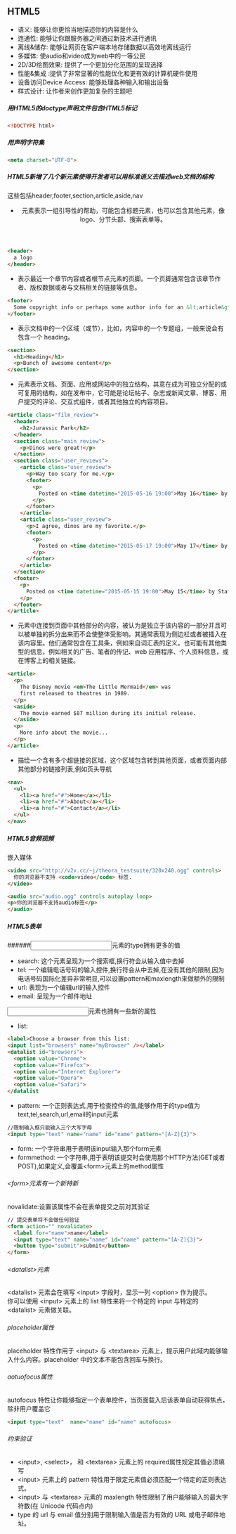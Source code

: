 ## HTML5

- 语义: 能够让你更恰当地描述你的内容是什么
- 连通性: 能够让你跟服务器之间通过新技术进行通讯
- 离线&储存: 能够让网页在客户端本地存储数据以高效地离线运行
- 多媒体: 使audio和video成为web中的一等公民
- 2D/3D绘图效果: 提供了一个更加分化范围的呈现选择
- 性能&集成 :提供了非常显著的性能优化和更有效的计算机硬件使用
- 设备访问Device Access: 能够处理各种输入和输出设备
- 样式设计: 让作者来创作更加复杂的主题吧


##### 用HTML5的doctype声明文件包含HTML5标记
```html
<!DOCTYPE html>
```

##### 用<meta charset>声明字符集
```html
<meta charset="UTF-8">
```

##### HTML5新增了几个新元素使得开发者可以用标准语义去描述web文档的结构
这些包括header,footer,section,article,aside,nav

* <header>元素表示一组引导性的帮助，可能包含标题元素，也可以包含其他元素，像logo、分节头部、搜索表单等。
```html
<header>
  a logo
</header>
```

* <footer>表示最近一个章节内容或者根节点元素的页脚。一个页脚通常包含该章节作者、版权数据或者与文档相关的链接等信息。
```html
<footer>
  Some copyright info or perhaps some author info for an &lt;article&gt;?
</footer>
```

* <section>表示文档中的一个区域（或节），比如，内容中的一个专题组，一般来说会有包含一个 heading。
```html
<section>
  <h1>Heading</h1>
  <p>Bunch of awesome content</p>
</section>
```

* <article>元素表示文档、页面、应用或网站中的独立结构，其意在成为可独立分配的或可复用的结构，如在发布中，它可能是论坛帖子、杂志或新闻文章、博客、用户提交的评论、交互式组件，或者其他独立的内容项目。
```html
<article class="film_review">
  <header>
    <h2>Jurassic Park</h2>
  </header>
  <section class="main_review">
    <p>Dinos were great!</p>
  </section>
  <section class="user_reviews">
    <article class="user_review">
      <p>Way too scary for me.</p>
      <footer>
        <p>
          Posted on <time datetime="2015-05-16 19:00">May 16</time> by Lisa.
        </p>
      </footer>
    </article>
    <article class="user_review">
      <p>I agree, dinos are my favorite.</p>
      <footer>
        <p>
          Posted on <time datetime="2015-05-17 19:00">May 17</time> by Tom.
        </p>
      </footer>
    </article>
  </section>
  <footer>
    <p>
      Posted on <time datetime="2015-05-15 19:00">May 15</time> by Staff.
    </p>
  </footer>
</article>
```

* <aside> 元素中连接到页面中其他部分的内容，被认为是独立于该内容的一部分并且可以被单独的拆分出来而不会使整体受影响。其通常表现为侧边栏或者被插入在该内容里。他们通常包含在工具条，例如来自词汇表的定义。也可能有其他类型的信息，例如相关的广告、笔者的传记、web 应用程序、个人资料信息，或在博客上的相关链接。
```html
<article>
  <p>
    The Disney movie <em>The Little Mermaid</em> was
    first released to theatres in 1989.
  </p>
  <aside>
    The movie earned $87 million during its initial release.
  </aside>
  <p>
    More info about the movie...
  </p>
</article>
```

* <nav>描绘一个含有多个超链接的区域，这个区域包含转到其他页面，或者页面内部其他部分的链接列表,例如页头导航
```html
<nav>
  <ul>
    <li><a href="#">Home</a></li>
    <li><a href="#">About</a></li>
    <li><a href="#">Contact</a></li>
  </ul>
</nav>
```

##### HTML5音频视频
嵌入媒体
```html
<video src="http://v2v.cc/~j/theora_testsuite/320x240.ogg" controls>
  你的浏览器不支持 <code>video</code> 标签.
</video>

<audio src="audio.ogg" controls autoplay loop>
<p>你的浏览器不支持audio标签</p>
</audio>

```

##### HTML5表单
######<input>元素的type拥有更多的值
* search: 这个元素呈现为一个搜索框,换行符会从输入值中去掉
* tel: 一个编辑电话号码的输入控件,换行符会从中去掉,在没有其他的限制,因为电话号码国际化差异非常明显,可以设置pattern和maxlength来做额外的限制
* url: 表现为一个编辑url的输入控件
* email: 呈现为一个邮件地址

<input>元素也拥有一些新的属性
* list:<datalist>元素的id
```html
<label>Choose a browser from this list:
<input list="browsers" name="myBrowser" /></label>
<datalist id="browsers">
  <option value="Chrome">
  <option value="Firefox">
  <option value="Internet Explorer">
  <option value="Opera">
  <option value="Safari">
</datalist
```
* pattern: 一个正则表达式,用于检查控件的值,能够作用于的type值为text,tel,search,url,email的input元素
```html
//限制输入框只能输入三个大写字母
<input type="text" name="name" id="name" pattern="[A-Z]{3}">
```
* form: 一个字符串用于表明该input输入那个form元素
* formmethod: 一个字符串,用于表明该提交时会使用那个HTTP方法(GET或者POST),如果定义,会覆盖\<form\>元素上的method属性

###### \<form\>元素有一个新特新
novalidate:设置该属性不会在表单提交之前对其验证
```html
// 提交表单将不会做任何验证
<form action="" novalidate>
  <label for="name">name</label>
  <input type="text" name="name" id="name" pattern="[A-Z]{3}">
  <button type="submit">submit</button>
</form>
```

###### \<datalist\>元素
\<datalist\> 元素会在填写 \<input\> 字段时，显示一列 \<option\> 作为提示。  
你可以使用 \<input\> 元素上的 list 特性来将一个特定的 input 与特定的 \<datalist\> 元素做关联。

###### placeholder属性
placeholder 特性作用于 \<input\> 与 \<textarea\> 元素上，提示用户此域内能够输入什么内容。placeholder 中的文本不能包含回车与换行。

###### aotuofocus属性
autofocus 特性让你能够指定一个表单控件，当页面载入后该表单自动获得焦点，除非用户覆盖它
```html
<input type="text"  name="name" id="name" autofocus>
```

###### 约束验证
* \<input\>, \<select\>， 和 \<textarea\> 元素上的 required属性规定其值必须填写
* \<input\> 元素上的 pattern 特性用于限定元素值必须匹配一个特定的正则表达式。
* \<input\> 与 \<textarea\> 元素的 maxlength 特性限制了用户能够输入的最大字符数(在 Unicode 代码点内)
* type 的 url 与 email 值分别用于限制输入值是否为有效的 URL 或电子邮件地址。


















